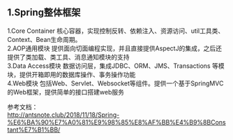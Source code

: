 ## 1.Spring整体框架

1.Core Container 核心容器，实现控制反转、依赖注入、资源访问、util工具类、Context、Bean生命周期。  
2.AOP通用模块  提供面向切面编程实现，并且直接提供AspectJ的集成，之后还提供了类加载、类工具、消息通知模块的支持  
3.Data Access模块  数据访问层，集成JDBC、ORM、JMS、Transactions 等模块，提供开箱即用的数据库操作、事务操作功能  
4.Web模块   包括Web、Servlet、Websocket等组件。提供一个基于SpringMVC的Web框架，提供简单的接口搭建web服务  


参考文档：  
http://antsnote.club/2018/11/18/Spring-%E6%BA%90%E7%A0%81%E9%98%85%E8%AF%BB%E4%B9%8BConstant%E7%B1%BB/  